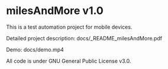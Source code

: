 # milesAndMore v1.0

This is a test automation project for mobile devices.

Detailed project description:  docs/_README_milesAndMore.pdf

Demo:                          docs/demo.mp4

All code is under GNU General Public License v3.0.
